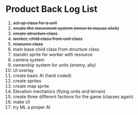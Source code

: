 # Product Back Log List

1. ~~set up class for a unit~~
2. ~~create the movement system (move to mouse click)~~
3. ~~create structure class~~
4. ~~worker, child class from unit class~~
5. ~~resource class~~
6. main base child class from structure class
7. standin sprite for worker with resource
8. camera system
9. ownership system for units (enemy, ally)
10. UI overlay
11. create basic AI (hard coded)
12. create sprites
13. create map sprite
14. Elevation mechanics (flying units and terrain)
15. create three different factions for the game (classes again)
16. make UI 
17. try ML a proper AI
